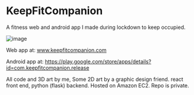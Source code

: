 # KeepFitCompanion
A fitness web and android app I made during lockdown to keep occupied.

![image](https://user-images.githubusercontent.com/25390470/137796400-c8fb631c-f274-4b54-8e11-a4a0cf04e2da.png)


Web app at:
www.keepfitcompanion.com

Android app at:
https://play.google.com/store/apps/details?id=com.keepfitcompanion.release


All code and 3D art by me, Some 2D art by a graphic design friend. 
react front end, python (flask) backend.  Hosted on Amazon EC2. 
Repo is private. 
